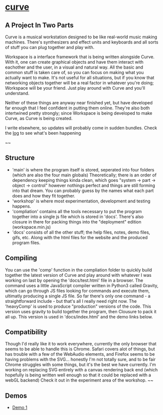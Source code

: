 # [curve](http://metasophiea.com/curve)

## A Project In Two Parts
Curve is a musical workstation designed to be like real-world music making machines. There's synthesizers and effect units and keyboards and all sorts of stuff you can plug together and play with. 

Workspace is a interface framework that is being written alongside Curve. With it, one can create graphical objects and have them interact with eachother and the user, in a visual and natural way. All the basic and common stuff is taken care of, so you can focus on making what you actually want to make. It's not useful for all situations, but if you know that networking objects together will be a real factor in whatever you're doing; Workspace will be your friend. Just play around with Curve and you'll understand.

Neither of these things are anyway near finished yet, but have developed far enough that I feel confident in putting them online. They're also both intertwined pretty strongly; since Workspace is being developed to make Curve, as Curve is being created.

I write elsewhere, so updates will probably come in sudden bundles. Check the [log](docs/notes/log) to see what's been happening

~~
## Structure
- 'main' is where the program itself is stored, seperated into four folders (which are also the four main globals) Theoretically; there is an order of dependency keeping things kinda clean, which goes "system -> part -> object -> control" however nothings perfect and things are still forming into that dream. You can probably guess by the names what each part does and how they fit together.
- 'workshop' is where most experimentation, development and testing happens.
- 'compliation' contains all the tools necessary to put the program together into a single js file which is stored in 'docs'. There's also closure in there for packing things into the "deployment" edition (workspace.min.js)
- 'docs' consists of all the other stuff; the help files, notes, demo files, gifs, etc. Along with the html files for the website and the produced program files.

## Compiling
You can use the 'comp' function in the compliation folder to quickly build together the latest version of Curve and play around with whatever I was working on last by opening the 'docs/test.html' file in a browser.
The command uses a little JavaScript compiler written in Python3 called Gravity, which can go through JS files looking for commands and execute them, ultimatly producing a single JS file. So far there's only one command - a straightforward include - but that's all I really need right now. The 'heavyComp' is used to produce "production" versions of the code. This version uses gravity to build together the program, then Clousure to pack it all up. This version is used in 'docs/index.html' and the demo links below.

## Compatibility
Though I'd really like it to work everywhere, currently the only browser that seems to be able to handle this is Chrome. Safari covers alot of things, but has trouble with a few of the WebAudio elements, and Firefox seems to be having problems with the SVG... honestly I'm not totally sure, and to be fair Chrome struggles with some things, but it's the best we have currently. I'm working on replacing SVG entirely with a canvas rendering back end (which hopefully is being written well enough so that it could be replaced with a webGL backend) Check it out in the experiment area of the workshop.
~~

## Demos
- [Demo 1](https://curve.metasophiea.com?demo=1) 
